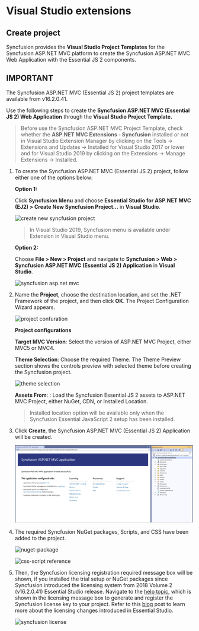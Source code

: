 # Visual Studio extensions

## Create project

Syncfusion provides the **Visual Studio Project Templates** for the Syncfusion ASP.NET MVC platform to create the Syncfusion ASP.NET MVC Web Application with the Essential JS 2 components.

## IMPORTANT

The Syncfusion ASP.NET MVC (Essential JS 2) project templates are available from v16.2.0.41.

Use the following steps to create the **Syncfusion ASP.NET MVC (Essential JS 2) Web Application** through the **Visual Studio Project Template.**

> Before use the Syncfusion ASP.NET MVC Project Template, check whether the **ASP.NET MVC Extensions - Syncfusion** installed or not in Visual Studio Extension Manager by clicking on the Tools -> Extensions and Updates -> Installed for Visual Studio 2017 or lower and for Visual Studio 2019 by clicking on the Extensions -> Manage Extensions -> Installed.

1. To create the Syncfusion ASP.NET MVC (Essential JS 2) project, follow either one of the options below:

    **Option 1:**

    Click **Syncfusion Menu** and choose **Essential Studio for ASP.NET MVC (EJ2) > Create New Syncfusion Project…** in **Visual Studio**.

    ![create new syncfusion project](../images/new-syncfusion-project.png)

    > In Visual Studio 2019, Syncfusion menu is available under Extension in Visual Studio menu.

    **Option 2:**

    Choose **File > New > Project** and navigate to **Syncfusion > Web > Syncfusion ASP.NET MVC (Essential JS 2) Application** in **Visual Studio**.

    ![syncfusion asp.net mvc](../images/syncfusion-aspmvc-application.png)

2. Name the **Project**, choose the destination location, and set the .NET Framework of the project, and then click **OK**. The Project Configuration Wizard appears.

    ![project confuration](../images/project-configuration.png)

    **Project configurations**

    **Target MVC Version**: Select the version of ASP.NET MVC Project, either MVC5 or MVC4.

    **Theme Selection**: Choose the required Theme. The Theme Preview section shows the controls preview with selected theme before creating the Syncfusion project.

    ![theme selection](../images/theme-selection.png)

    **Assets From**: : Load the Syncfusion Essential JS 2 assets to ASP.NET MVC Project, either NuGet, CDN, or Installed Location.

    > Installed location option will be available only when the Syncfusion Essential JavaScript 2 setup has been installed.

3. Click **Create**, the Syncfusion ASP.NET MVC (Essential JS 2) Application will be created.

    ![readme-file](../images/readme-file.PNG)

4. The required Syncfusion NuGet packages, Scripts, and CSS have been added to the project.

    ![nuget-package](../images/nuget.png)

    ![css-script reference](../images/css-scripts-reference.png)

5. Then, the Syncfusion licensing registration required message box will be shown, if you installed the trial setup or NuGet packages since Syncfusion introduced the licensing system from 2018 Volume 2 (v16.2.0.41) Essential Studio release. Navigate to the [help topic](https://help.syncfusion.com/common/essential-studio/licensing/license-key#how-to-generate-syncfusion-license-key), which is shown in the licensing message box to generate and register the Syncfusion license key to your project. Refer to this [blog](https://blog.syncfusion.com/post/whats-new-in-2018-volume-2-licensing-changes-in-the-1620x-version-of-essential-studio.aspx) post to learn more about the licensing changes introduced in Essential Studio.

    ![syncfusion license](../images/syncfusion-license.png)
